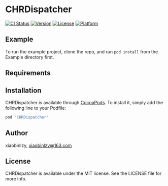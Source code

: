 # CHRDispatcher

[![CI Status](http://img.shields.io/travis/xiaobinlzy/CHRDispatcher.svg?style=flat)](https://travis-ci.org/xiaobinlzy/CHRDispatcher)
[![Version](https://img.shields.io/cocoapods/v/CHRDispatcher.svg?style=flat)](http://cocoapods.org/pods/CHRDispatcher)
[![License](https://img.shields.io/cocoapods/l/CHRDispatcher.svg?style=flat)](http://cocoapods.org/pods/CHRDispatcher)
[![Platform](https://img.shields.io/cocoapods/p/CHRDispatcher.svg?style=flat)](http://cocoapods.org/pods/CHRDispatcher)

## Example

To run the example project, clone the repo, and run `pod install` from the Example directory first.

## Requirements

## Installation

CHRDispatcher is available through [CocoaPods](http://cocoapods.org). To install
it, simply add the following line to your Podfile:

```ruby
pod "CHRDispatcher"
```

## Author

xiaobinlzy, xiaobinlzy@163.com

## License

CHRDispatcher is available under the MIT license. See the LICENSE file for more info.
